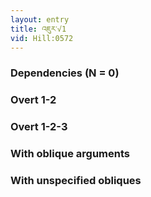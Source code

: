 ```yaml
---
layout: entry
title: འཇུར་√1
vid: Hill:0572
---
```

### Dependencies (N = 0)


### Overt 1-2


### Overt 1-2-3


### With oblique arguments


### With unspecified obliques

